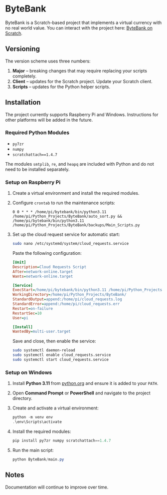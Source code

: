 # ByteBank

ByteBank is a Scratch-based project that implements a virtual currency with no real world value. You can interact with the project here: [ByteBank on Scratch](https://scratch.mit.edu/projects/1026899140/).

## Versioning

The version scheme uses three numbers:

1. **Major** – breaking changes that may require replacing your scripts completely.
2. **Client** – updates for the Scratch project. Update your Scratch client.
3. **Scripts** – updates for the Python helper scripts.

## Installation

The project currently supports Raspberry Pi and Windows. Instructions for other platforms will be added in the future.

### Required Python Modules

- `py7zr`
- `numpy`
- `scratchattach==1.4.7`

The modules `smtplib`, `re`, and `heapq` are included with Python and do not need to be installed separately.

### Setup on Raspberry Pi

1. Create a virtual environment and install the required modules.
2. Configure `crontab` to run the maintenance scripts:

   ```cron
   0 0 * * * /home/pi/bytebank/bin/python3.11 /home/pi/Python_Projects/ByteBank/auto_sort.py && /home/pi/bytebank/bin/python3.11 /home/pi/Python_Projects/ByteBank/backups/Main_Scripts.py
   ```
3. Set up the cloud request service for automatic start:

   ```bash
   sudo nano /etc/systemd/system/cloud_requests.service
   ```

   Paste the following configuration:

   ```ini
   [Unit]
   Description=Cloud Requests Script
   After=network-online.target
   Wants=network-online.target

   [Service]
   ExecStart=/home/pi/bytebank/bin/python3.11 /home/pi/Python_Projects/ByteBank/cloud_requests.py
   WorkingDirectory=/home/pi/Python_Projects/ByteBank/
   StandardOutput=append:/home/pi/cloud_requests.log
   StandardError=append:/home/pi/cloud_requests.err
   Restart=on-failure
   RestartSec=10
   User=pi

   [Install]
   WantedBy=multi-user.target
   ```

   Save and close, then enable the service:

   ```bash
   sudo systemctl daemon-reload
   sudo systemctl enable cloud_requests.service
   sudo systemctl start cloud_requests.service
   ```

### Setup on Windows

1. Install **Python 3.11** from [python.org](https://www.python.org/downloads/windows/) and ensure it is added to your `PATH`.
2. Open **Command Prompt** or **PowerShell** and navigate to the project directory.
3. Create and activate a virtual environment:

   ```powershell
   python -m venv env
   .\env\Scripts\activate
   ```
4. Install the required modules:

   ```powershell
   pip install py7zr numpy scratchattach==1.4.7
   ```
5. Run the main script:

   ```powershell
   python ByteBank/main.py
   ```

## Notes

Documentation will continue to improve over time.
